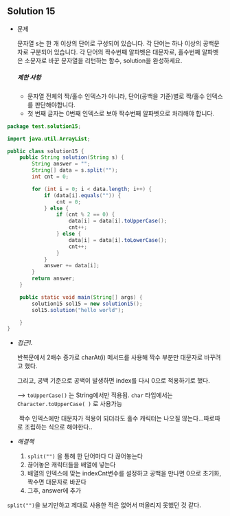 

## Solution 15

- 문제

  문자열 s는 한 개 이상의 단어로 구성되어 있습니다. 각 단어는 하나 이상의 공백문자로 구분되어 있습니다. 각 단어의 짝수번째 알파벳은 대문자로, 홀수번째 알파벳은 소문자로 바꾼 문자열을 리턴하는 함수, solution을 완성하세요.

  ##### 제한 사항

  - 문자열 전체의 짝/홀수 인덱스가 아니라, 단어(공백을 기준)별로 짝/홀수 인덱스를 판단해야합니다.
  - 첫 번째 글자는 0번째 인덱스로 보아 짝수번째 알파벳으로 처리해야 합니다.

```java
package test.solution15;

import java.util.ArrayList;

public class solution15 {
	public String solution(String s) {
		String answer = "";
		String[] data = s.split("");
		int cnt = 0;

		for (int i = 0; i < data.length; i++) {
			if (data[i].equals("")) {
				cnt = 0;
			} else {
				if (cnt % 2 == 0) {
					data[i] = data[i].toUpperCase();
					cnt++;
				} else {
					data[i] = data[i].toLowerCase();
					cnt++;
				}
			}
			answer += data[i];
		}
		return answer;
	}

	public static void main(String[] args) {
		solution15 sol15 = new solution15();
		sol15.solution("hello world");

	}
}

```

- *접근1.*

  반복문에서 2배수 증가로 charAt(i) 메서드를 사용해 짝수 부분만 대문자로 바꾸려고 했다.

  그리고, 공백 기준으로 공백이 발생하면 index를 다시 0으로 적용하기로 했다.

  --> `toUpperCase()` 는 String에서만 적용됨. `char` 타입에서는  `Character.toUpperCase( )` 로 사용가능

  ​		짝수 인덱스에만 대문자가 적용이 되더라도 홀수 캐릭터는 나오질 않는다...따로따로 조립하는 식으로 해야한다..

  

- *해결책*
  1. `split("")` 을 통해 한 단어마다 다 끊어놓는다
  2. 끊어놓은 캐릭터들을 배열에 넣는다
  3. 배열의 인덱스에 맞는 indexCnt변수를 설정하고 공백을 만나면 0으로 초기화, 짝수면 대문자로 바꾼다
  4. 그후, answer에 추가

`split("")`을 보기만하고 제대로 사용한 적은 없어서 떠올리지 못했던 것 같다.